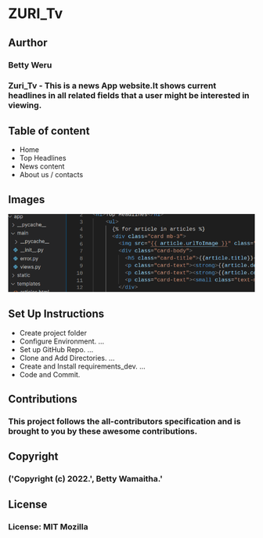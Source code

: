 # ZURI_Tv

## Aurthor
### Betty Weru

### Zuri_Tv - This is a news App website.It shows current headlines in all related fields that a user might be interested in viewing.

## Table of content
- Home 
- Top Headlines
- News content
- About us / contacts

## Images
![image](https://raw.githubusercontent.com/2BWeru/Zuri_Tv/1dc2d68953a887237ec0b0bfde816dab2871cc36/app/static/css/image/Screenshot_2022-05-05_11-02-23.png)


## Set Up Instructions

- Create project folder
- Configure Environment. ...
- Set up GitHub Repo. ...
- Clone and Add Directories. ...
- Create and Install requirements_dev. ...
- Code and Commit.

## Contributions
### This project follows the all-contributors specification and is brought to you by these awesome contributions.

## Copyright
### ('Copyright (c) 2022.', Betty Wamaitha.'

## License
### License: MIT Mozilla




